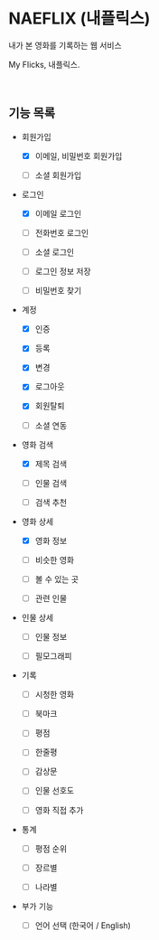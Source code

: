 # NAEFLIX (내플릭스)

내가 본 영화를 기록하는 웹 서비스

My Flicks, 내플릭스.

<br/>

## 기능 목록

- 회원가입

  - [x] 이메일, 비밀번호 회원가입

  - [ ] 소셜 회원가입

- 로그인

  - [x] 이메일 로그인

  - [ ] 전화번호 로그인

  - [ ] 소셜 로그인

  - [ ] 로그인 정보 저장

  - [ ] 비밀번호 찾기

- 계정

  - [x] 인증

  - [x] 등록

  - [x] 변경

  - [x] 로그아웃

  - [x] 회원탈퇴

  - [ ] 소셜 연동

- 영화 검색

  - [x] 제목 검색

  - [ ] 인물 검색

  - [ ] 검색 추천

- 영화 상세

  - [x] 영화 정보

  - [ ] 비슷한 영화

  - [ ] 볼 수 있는 곳

  - [ ] 관련 인물

- 인물 상세

  - [ ] 인물 정보

  - [ ] 필모그래피

- 기록

  - [ ] 시청한 영화

  - [ ] 북마크

  - [ ] 평점

  - [ ] 한줄평

  - [ ] 감상문

  - [ ] 인물 선호도

  - [ ] 영화 직접 추가

- 통계

  - [ ] 평점 순위

  - [ ] 장르별

  - [ ] 나라별

- 부가 기능

  - [ ] 언어 선택 (한국어 / English)
